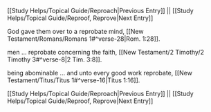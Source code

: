 [[Study Helps/Topical Guide/Reproach|Previous Entry]]  ||  [[Study Helps/Topical Guide/Reproof, Reprove|Next Entry]]

 God gave them over to a reprobate mind, [[New Testament/Romans/Romans 1#^verse-28|Rom. 1:28]].

 men ... reprobate concerning the faith, [[New Testament/2 Timothy/2 Timothy 3#^verse-8|2 Tim. 3:8]].

 being abominable ... and unto every good work reprobate, [[New Testament/Titus/Titus 1#^verse-16|Titus 1:16]].

[[Study Helps/Topical Guide/Reproach|Previous Entry]]  ||  [[Study Helps/Topical Guide/Reproof, Reprove|Next Entry]]